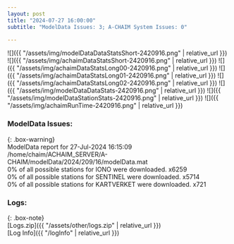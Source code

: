 ```yaml
---
layout: post
title: "2024-07-27 16:00:00"
subtitle: "ModelData Issues: 3; A-CHAIM System Issues: 0"

---
```


![]({{ "/assets/img/modelDataDataStatsShort-2420916.png" | relative_url }})
![]({{ "/assets/img/achaimDataStatsShort-2420916.png" | relative_url }})
![]({{ "/assets/img/achaimDataStatsLong00-2420916.png" | relative_url }})
![]({{ "/assets/img/achaimDataStatsLong01-2420916.png" | relative_url }})
![]({{ "/assets/img/achaimDataStatsLong02-2420916.png" | relative_url }})
![]({{ "/assets/img/modelDataDataStats-2420916.png" | relative_url }})
![]({{ "/assets/img/modelDataStationStats-2420916.png" | relative_url }})
![]({{ "/assets/img/achaimRunTime-2420916.png" | relative_url }})


### ModelData Issues:  
  
{: .box-warning}  
 ModelData report for 27-Jul-2024 16:15:09   
 /home/chaim/ACHAIM_SERVER/A-CHAIM/modelData/2024/209/16/modelData.mat   
 0% of all possible stations for IONO were downloaded. x6259   
 0% of all possible stations for SENTINEL were downloaded. x5714   
 0% of all possible stations for KARTVERKET were downloaded. x721   
  


### Logs:  
  
{: .box-note}  
[Logs.zip]({{ "/assets/other/logs.zip" | relative_url }})  
[Log Info]({{ "/logInfo" | relative_url }})  
